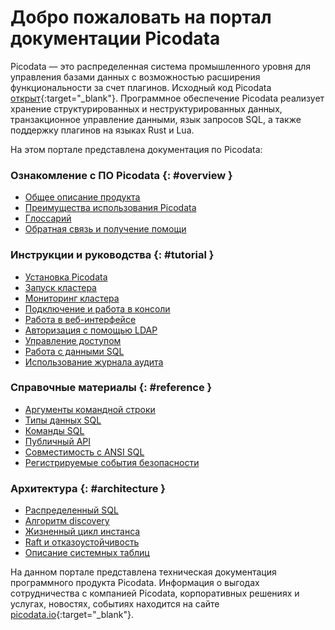 # Добро пожаловать на портал документации Picodata
Picodata — это распределенная система промышленного уровня для
управления базами данных с возможностью расширения функциональности за
счет плагинов. Исходный код Picodata
[открыт](https://git.picodata.io/picodata/picodata){:target="_blank"}.
Программное обеспечение Picodata реализует хранение структурированных и
неструктурированных данных, транзакционное управление данными, язык
запросов SQL, а также поддержку плагинов на языках Rust и Lua.

На этом портале представлена документация по Picodata:


### Ознакомление с ПО Picodata {: #overview }
* [Общее описание продукта](overview/description)
* [Преимущества использования Picodata](overview/benefits)
* [Глоссарий](overview/glossary)
* [Обратная связь и получение помощи](overview/feedback)

### Инструкции и руководства {: #tutorial }
* [Установка Picodata](tutorial/install)
* [Запуск кластера](tutorial/deploy)
* [Мониторинг кластера](tutorial/monitoring)
* [Подключение и работа в консоли](tutorial/connecting)
* [Работа в веб-интерфейсе](tutorial/webui)
* [Авторизация с помощью LDAP](tutorial/ldap)
* [Управление доступом](tutorial/access_control)
* [Работа с данными SQL](tutorial/sql_examples)
* [Использование журнала аудита](tutorial/audit_log)

### Справочные материалы {: #reference }
* [Аргументы командной строки](reference/cli)
* [Типы данных SQL](reference/sql_types)
* [Команды SQL](reference/sql_queries)
* [Публичный API](reference/api)
* [Совместимость с ANSI SQL](reference/ansi_sql)
* [Регистрируемые события безопасности](reference/audit_events)

### Архитектура {: #architecture }
* [Распределенный SQL](architecture/distributed_sql)
* [Алгоритм discovery](architecture/discovery)
* [Жизненный цикл инстанса](architecture/instance_lifecycle)
* [Raft и отказоустойчивость](architecture/raft_failover)
* [Описание системных таблиц](architecture/system_tables.md)

<!-- План на развитие структуры документации:
### Ознакомление с ПО Picodata
* [Основные концепции](concepts)

### Инструкции и руководства
* Кластер в контейнерной среде
* Кластер с использованием Ansible
* Подключение и работа в веб-интерфейсе
* Управление пользователями и привилегиями
* Разработка плагинов
* Аварийное восстановление
* Резервное копирование
* Обновление Picodata

### Справочные материалы
* Справочник настроек

### Администрирование {: #admin }
* Использование журнала безопасности
* Перечень событий безопасности

### Архитектура
* Схема данных: таблицы, индексы
* Отказоустойчивость и репликация
* Масштабирование
* Алгоритм Raft
* Bootstrap
* Идентификация и аутентификация
* Управление доступом (авторизация) -->

На данном портале представлена техническая документация программного
продукта Picodata. Информация о выгодах сотрудничества с компанией
Picodata, корпоративных решениях и услугах, новостях, событиях находится
на сайте [picodata.io](https://www.picodata.io){:target="_blank"}.

<a style="display: none" href="https://hits.seeyoufarm.com"><img src="https://hits.seeyoufarm.com/api/count/incr/badge.svg?url=https%3A%2F%2Fdocs.picodata.io%2Fpicodata%2F&count_bg=%2379C83D&title_bg=%23555555&icon=&icon_color=%23E7E7E7&title=hits&edge_flat=false"/></a>
